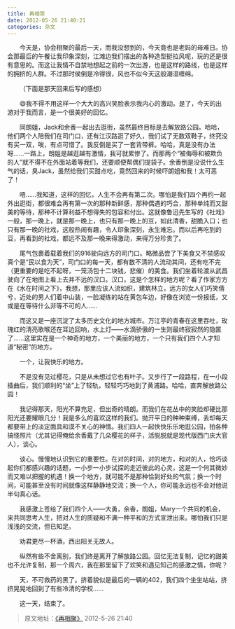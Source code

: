 ```yaml
---
title: 再相聚 
date: 2012-05-26 21:40:21
categories: 杂文 
---
```


&emsp;&emsp;今天是，协会相聚的最后一天，而我没想到的，今天竟也是老妈的母难日。协会那最后的午餐让我印象深刻，江滩边我们摆出的各种造型挺拉风呢，玩的还是很有意思的。而这让我情不自禁地想起之前的一次出游，也是这样的路线，也是这样的拥挤的人群。不过那时侯倒是冷得很，风也不似今天这般潮湿缠绵。

&emsp;&emsp;（下面是那天回来后写的感想）

&emsp;&emsp;:smile:我不得不用这样一个大大的高兴笑脸表示我内心的激动。是了，今天的出游对于我而言，是一个很美好的回忆。

&emsp;&emsp;同朗姐，Jack和余香一起出去逛街，虽然最终目标是去解放路公园。哈哈，他们两个人陪我们在司门口，还有江汉路逛了好久，我们试了无数双鞋子，终究没有买一双，唉，有点可惜了。我反倒是买了一套背带裤。哈哈，真是没有办法呀……一路上，朗姐是越逛越有激情，我可就累惨了。而那两个“被侮辱和被欺负的人”就不得不在外面站着等我们，还要顺便帮偶们提袋子。余香倒是没说什么生气的话，臭Jack，虽然给我们买甜点吃，竟然回来的时候吓朗姐和我！太可恶了！

&emsp;&emsp;唔……我知道，这样的回忆，人生不会再有第二次。哪怕是我们四个再约一起外出逛街，都很难会再有第一次的那种新鲜感，那种偶遇的巧合，那种单纯而又甜美的等待，那种不计算利益不想得失的包容和付出。这就像鲁迅先生写的《社戏》一般，那一晚上，就是那一晚上，也只有那一晚上的豆，如此清香，甜脆入口；也只有那一晚的社戏，这般热闹有趣，令人印象深刻，永生难忘。而以后再吃到的豆，再看到的社戏，都远不及那一晚来得激动，来得万分珍贵了。

&emsp;&emsp;尾气包裹着载着我们的916驶向远方的司门口。略微品尝了下美食又不禁感叹真个是“民以食为天”，司门口的每一天，都有数不清的人流动其间，还有吃不完（更重要的是吃不起呀，一笼汤包十二块钱，悲催）的美食。我们坐着轮渡从武昌驶向了在地图上看上去并不远的汉口。汉口，这是个怎样的地方呢？看了作家方方在《水在时间之下》，我想，那里应该人流如织，建筑林立，远方的女人们巧笑倩兮，近处的男人们着中山装，一脸凝练的站在黄包车边，好像在浏览一份报纸，又或是在等待什么非等不可的人……

&emsp;&emsp;而这又是一座沉淀了太多历史文化的地方城市。万江亭的青春在这里吞吐，玫瑰红的清亮歌喉还在耳边回响，水上灯——水滴骄傲的一生则最终寂寂然的隐匿了……这里实在是一个神奇的地方，一个美丽的地方，一个只有我们四个人才知道“秘密”的地方。

&emsp;&emsp;一个，让我快乐的地方。

&emsp;&emsp;不是没有见过樱花，只是从未想过它也有叶子。又步行了一段路程，在一小段插曲后，我们顺利的“坐”上了轻轨，轻轻巧巧地到了黄浦路。哈哈，直奔解放路公园！

&emsp;&emsp;我记得那天，阳光不算充足，但出奇的晴朗。而我们在花丛中的笑脸却硬比那阳光还要耀眼几分！我是多么的喜欢这样的我们。抛开平日的种种束缚，丢却每天都要带上的淡定面具和漠不关心的神情。我们四人一起快快乐乐地逛公园，拍各种搞怪照片（尤其记得俺给余香戴了几朵樱花的样子，活脱脱就是现代版西门庆大官人），谈心。

&emsp;&emsp;谈心。慢慢地认识到它的重要性。在对的时间，对的地方，和对的人，恰巧谈起你们都感兴趣的话题，一小步一小步试探的走近彼此的心灵，这是一个何其微妙而又难以把握的机遇！换一个地方，就可能不是那种恰到好处的气氛；换一个时间，可能甚至没有时间就像这样静静地交流；换一个人，你可能永远也不会对他说半句真心话。

&emsp;&emsp;我感激上苍给了我们四个人——大勇，余香，朗姐，Mary一个共同的机会，来共同思考人生，把对人生的质疑和不满一种平和的方式宣泄出来。哪怕我们只是浅浅的交流，但已知足。

&emsp;&emsp;劝君更尽一杯酒，西出阳关无故人。

&emsp;&emsp;纵然有些不舍离别，我们终是离开了解放路公园。回忆无法复制，记忆的甜美也不允许复制，那一个周六，我在那里留下了欢笑和遇见知己的感激之情，你呢？

&emsp;&emsp;天，不可救药的黑了。挤着貌似是最后的一辆的402，我们四个坐坐站站，挤挤晃晃地回到了有些冷清的学校……

&emsp;&emsp;这一天，结束了。

> 原文地址：[《再相聚》](https://user.qzone.qq.com/2269681280/blog/1338039654) 2012-5-26 21:40